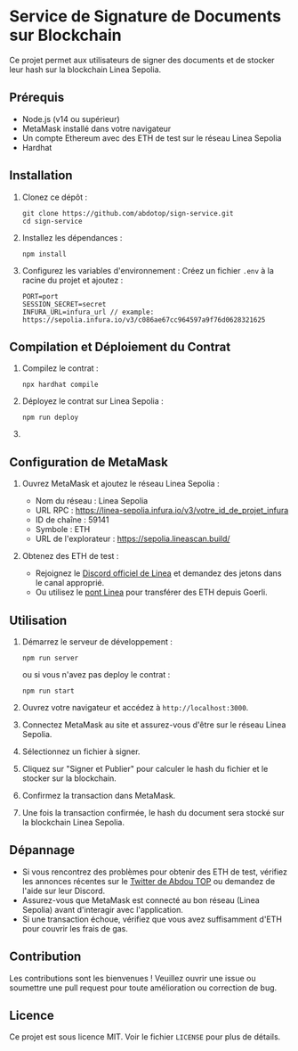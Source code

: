 # Service de Signature de Documents sur Blockchain

Ce projet permet aux utilisateurs de signer des documents et de stocker leur hash sur la blockchain Linea Sepolia.

## Prérequis

- Node.js (v14 ou supérieur)
- MetaMask installé dans votre navigateur
- Un compte Ethereum avec des ETH de test sur le réseau Linea Sepolia
- Hardhat

## Installation

1. Clonez ce dépôt :
   ```
   git clone https://github.com/abdotop/sign-service.git
   cd sign-service
   ```

2. Installez les dépendances :
   ```
   npm install
   ```

3. Configurez les variables d'environnement :
   Créez un fichier `.env` à la racine du projet et ajoutez :
   ```
   PORT=port
   SESSION_SECRET=secret
   INFURA_URL=infura_url // example: https://sepolia.infura.io/v3/c086ae67cc964597a9f76d0628321625
   ```

## Compilation et Déploiement du Contrat

1. Compilez le contrat :
   ```
   npx hardhat compile
   ```

2. Déployez le contrat sur Linea Sepolia :
   ```
   npm run deploy
   ```
   

3. 

## Configuration de MetaMask

1. Ouvrez MetaMask et ajoutez le réseau Linea Sepolia :
   - Nom du réseau : Linea Sepolia
   - URL RPC : https://linea-sepolia.infura.io/v3/votre_id_de_projet_infura
   - ID de chaîne : 59141
   - Symbole : ETH
   - URL de l'explorateur : https://sepolia.lineascan.build/

2. Obtenez des ETH de test :
   - Rejoignez le [Discord officiel de Linea](https://discord.gg/linea) et demandez des jetons dans le canal approprié.
   - Ou utilisez le [pont Linea](https://bridge.linea.build/) pour transférer des ETH depuis Goerli.

## Utilisation

1. Démarrez le serveur de développement :
   ```
   npm run server
   ```
   ou si vous n'avez pas deploy le contrat :
   ```
   npm run start
   ```

2. Ouvrez votre navigateur et accédez à `http://localhost:3000`.

3. Connectez MetaMask au site et assurez-vous d'être sur le réseau Linea Sepolia.

4. Sélectionnez un fichier à signer.

5. Cliquez sur "Signer et Publier" pour calculer le hash du fichier et le stocker sur la blockchain.

6. Confirmez la transaction dans MetaMask.

7. Une fois la transaction confirmée, le hash du document sera stocké sur la blockchain Linea Sepolia.


## Dépannage

- Si vous rencontrez des problèmes pour obtenir des ETH de test, vérifiez les annonces récentes sur le [Twitter de Abdou TOP](https://x.com/abdoutop_dev) ou demandez de l'aide sur leur Discord.
- Assurez-vous que MetaMask est connecté au bon réseau (Linea Sepolia) avant d'interagir avec l'application.
- Si une transaction échoue, vérifiez que vous avez suffisamment d'ETH pour couvrir les frais de gas.

## Contribution

Les contributions sont les bienvenues ! Veuillez ouvrir une issue ou soumettre une pull request pour toute amélioration ou correction de bug.

## Licence

Ce projet est sous licence MIT. Voir le fichier `LICENSE` pour plus de détails.